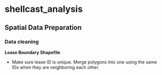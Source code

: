 # shellcast_analysis


## Spatial Data Preparation

### Data cleaning
**Lease Boundary Shapefile**
* Make sure lease ID is unique. Merge polygons into one using the same IDs when they are neighboring each other.
